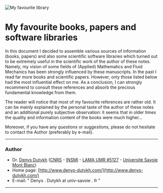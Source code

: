 ![My favourite library](pics/Library.jpg)

# My favourite books, papers and software libraries #

In this document I decided to assemble various sources of information (books, papers) and also some scientific software libraries which turned out to be extremely useful in the scientific work of the author of these notes. Namely, my vision of some fields of (Applied) Mathematics and Fluid Mechanics has been strongly influenced by these manuscripts. In the past I read far more books and scientific papers. However, only those listed below had the most influential effect on me. As a conclusion, I can strongly recommend to consult these references and absorb the precious fundamental knowledge from them. 

The reader will notice that most of my favourite references are rather old. It can be mainly explained by the personal taste of the author of these notes and an additional purely subjective observation: it seems that in older times the quality and information content of the books were much higher...

Moreover, if you have any *questions* or *suggestions*, please do not hesitate to contact the Author (preferably by e-mail).

---

### Author ###

* Dr. [Denys Dutykh](http://www.denys-dutykh.com/) ([CNRS](http://www.cnrs.fr/) - [INSMI](http://www.cnrs.fr/insmi/) - [LAMA UMR #5127](http://www.lama.univ-savoie.fr/index.php) - [Université Savoie Mont Blanc](http://www.univ-smb.fr/))
* Home page: [http://www.denys-dutykh.com/](http://www.denys-dutykh.com/)
* E-mail: " Denys . Dutykh at univ-savoie . fr "

---
